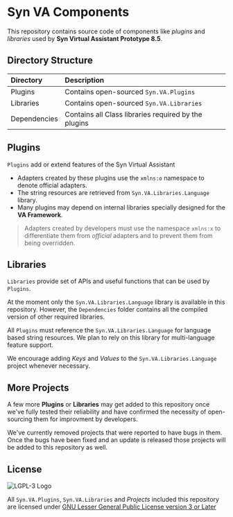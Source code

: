 # Syn VA Components

This repository contains source code of components like _plugins_ and _libraries_ used by **Syn Virtual Assistant Prototype 8.5**.

## Directory Structure

|Directory|Description|
|:----|:----|
|Plugins|Contains open-sourced `Syn.VA.Plugins`|
|Libraries|Contains open-sourced `Syn.VA.Libraries`|
|Dependencies|Contains all Class libraries required by the plugins|

## Plugins

`Plugins` add or extend features of the Syn Virtual Assistant

* Adapters created by these plugins use the `xmlns:o` namespace to denote official adapters.
* The string resources are retrieved from `Syn.VA.Libraries.Language` library.
* Many plugins may depend on internal libraries specially designed for the **VA Framework**.

>Adapters created by developers must use the namespace `xmlns:x` to differentiate them from _official_ adapters and to prevent them from being overridden.

## Libraries

`Libraries` provide set of APIs and useful functions that can be used by `Plugins`.

At the moment only the `Syn.VA.Libraries.Language` library is available in this repository. However, the `Dependencies` folder contains all the compiled version of other required libraries.

All `Plugins` must reference the `Syn.VA.Libraries.Language` for language based string resources. We plan to rely on this library for multi-language feature support.

We encourage adding _Keys_ and _Values_ to the `Syn.VA.Libraries.Language` project whenever necessary.

## More Projects
A few more **Plugins** or **Libraries**  may get added to this repository once we've fully tested their reliability and have confirmed the necessity of open-sourcing them for improvment by developers.

We've currently removed projects that were reported to have bugs in them. Once the bugs have been fixed and an update is released those projects will be added to this repository as well.

## License

![LGPL-3 Logo](https://www.gnu.org/graphics/lgplv3-147x51.png)

All `Syn.VA.Plugins`, `Syn.VA.Libraries` and _Projects_  included this repository are licensed under [GNU Lesser General Public License version 3 or Later](https://www.gnu.org/licenses/lgpl-3.0.html)
